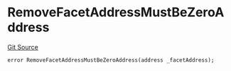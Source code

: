 # RemoveFacetAddressMustBeZeroAddress
[Git Source](https://github.com/thrackle-io/tron/blob/81964a0e15d7593cfe172486fd6691a89432c332/src/economic/ruleStorage/RuleStorageDiamondLib.sol)


```solidity
error RemoveFacetAddressMustBeZeroAddress(address _facetAddress);
```

